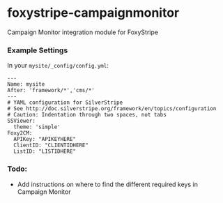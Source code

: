 # foxystripe-campaignmonitor
Campaign Monitor integration module for FoxyStripe

### Example Settings
In your `mysite/_config/config.yml`:

```
---
Name: mysite
After: 'framework/*','cms/*'
---
# YAML configuration for SilverStripe
# See http://doc.silverstripe.org/framework/en/topics/configuration
# Caution: Indentation through two spaces, not tabs
SSViewer:
  theme: 'simple'
Foxy2CM:
  APIKey: "APIKEYHERE"
  ClientID: "CLIENTIDHERE"
  ListID: "LISTIDHERE"
```

### Todo:
- Add instructions on where to find the different required keys in Campaign Monitor
